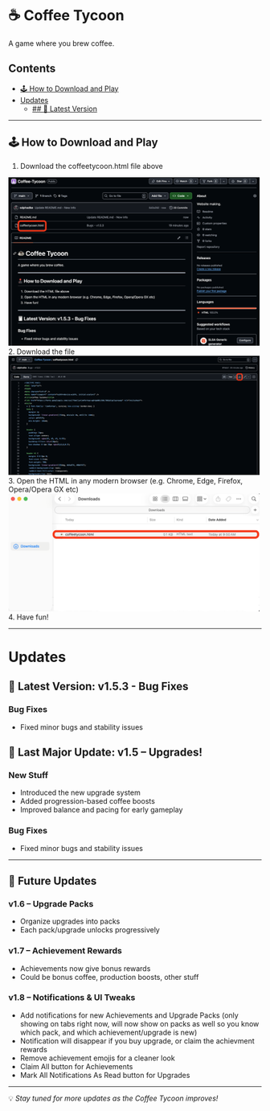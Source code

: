 # ☕ Coffee Tycoon

A game where you brew coffee.

## Contents
- [🕹️ How to Download and Play](##-🕹️-How-to-Download-and-Play)
- [Updates](#-Update)
	- [## 🧾 Latest Version](🧾-Latest-Version)

---

## 🕹️ How to Download and Play
1. Download the coffeetycoon.html file above
<img src="Images/Open.png" alt="Open" width="500">
2. Download the file
<img src="Images/Download.png" alt="Download" width="500">
3. Open the HTML in any modern browser (e.g. Chrome, Edge, Firefox, Opera/Opera GX etc)
<img src="Images/Files.png" alt="Download" width="500">
4. Have fun!

---

# Updates

## 🧾 Latest Version: v1.5.3 - Bug Fixes
### Bug Fixes
- Fixed minor bugs and stability issues

## 🧾 Last Major Update: v1.5 – Upgrades!
### New Stuff
- Introduced the new upgrade system
- Added progression-based coffee boosts
- Improved balance and pacing for early gameplay

### Bug Fixes
- Fixed minor bugs and stability issues

---

## 🚀 Future Updates

### v1.6 – Upgrade Packs
- Organize upgrades into packs
- Each pack/upgrade unlocks progressively

### v1.7 – Achievement Rewards
- Achievements now give bonus rewards
- Could be bonus coffee, production boosts, other stuff

### v1.8 – Notifications & UI Tweaks
- Add notifications for new Achievements and Upgrade Packs (only showing on tabs right now, will now show on packs as well so you know which pack, and which achievement/upgrade is new)
- Notification will disappear if you buy upgrade, or claim the achievment rewards
- Remove achievement emojis for a cleaner look
- Claim All button for Achievements
- Mark All Notifications As Read button for Upgrades

---

💡 *Stay tuned for more updates as the Coffee Tycoon improves!*
